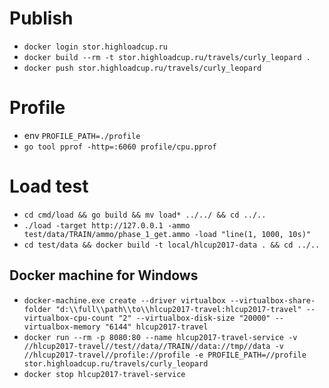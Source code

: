 # Publish

* `docker login stor.highloadcup.ru`
* `docker build --rm -t stor.highloadcup.ru/travels/curly_leopard .`
* `docker push stor.highloadcup.ru/travels/curly_leopard`

# Profile

* env `PROFILE_PATH=./profile`
* `go tool pprof -http=:6060 profile/cpu.pprof`

# Load test
* `cd cmd/load && go build && mv load* ../../ && cd ../..`
* `./load -target http://127.0.0.1 -ammo test/data/TRAIN/ammo/phase_1_get.ammo -load "line(1, 1000, 10s)"`
* `cd test/data && docker build -t local/hlcup2017-data . && cd ../..`

## Docker machine for Windows
* `docker-machine.exe create --driver virtualbox --virtualbox-share-folder "d:\\full\\path\\to\\hlcup2017-travel:hlcup2017-travel" --virtualbox-cpu-count "2" --virtualbox-disk-size "20000" --virtualbox-memory "6144" hlcup2017-travel`
* `docker run --rm -p 8080:80 --name hlcup2017-travel-service -v //hlcup2017-travel//test//data//TRAIN//data://tmp//data -v //hlcup2017-travel//profile://profile -e PROFILE_PATH=//profile stor.highloadcup.ru/travels/curly_leopard`
* `docker stop hlcup2017-travel-service`